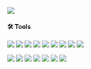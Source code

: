 [![](https://scontent.fsub21-1.fna.fbcdn.net/v/t39.30808-6/231707532_855677558720937_3883501286374297756_n.jpg?_nc_cat=102&ccb=1-7&_nc_sid=86c6b0&_nc_eui2=AeGsp60PmbNNWHd26zRqW9vfKlLXXQHo4j0qUtddAejiPQ9-5DU5ZaRQ3sp66-JpZjoskc2oglqw_MNwBxicumpe&_nc_ohc=1wWNlYAxe08Q7kNvgFbJ1X7&_nc_ht=scontent.fsub21-1.fna&oh=00_AYDi_Wf8azBoh4GFQ49q-FLr24zUYlibSm42ZcHEQ5J-3A&oe=66D178D5)](https://linktr.ee/killflex)

#### 🛠️ **Tools**

![](http://img.shields.io/badge/-HTML-white?logo=html5&style=flat&logoColor=white&color=E34F26)
![](http://img.shields.io/badge/-CSS-white?logo=css3&style=flat&logoColor=white&color=1572B6)
![](http://img.shields.io/badge/-JavaScript-white?logo=javascript&style=flat&logoColor=black&color=F7DF1E)
![](http://img.shields.io/badge/-PHP-white?logo=php&style=flat&logoColor=white&color=777BB4)
![](http://img.shields.io/badge/-Python-white?logo=python&style=flat&logoColor=white&color=3776AB)
![](http://img.shields.io/badge/-MySQL-white?logo=mysql&style=flat&logoColor=black&color=4479A1)
![](http://img.shields.io/badge/-React%20JS-white?logo=react&style=flat&logoColor=black&color=61DAFB)
![](http://img.shields.io/badge/-Bootstrap-white?logo=bootstrap&style=flat&logoColor=white&color=7952B3)
![](http://img.shields.io/badge/-Tailwind%20CSS-white?logo=tailwindcss&style=flat&logoColor=white&color=06B6D4)

![](http://img.shields.io/badge/-Adobe%20After%20Effects-white?logo=adobeaftereffects&style=flat&logoColor=white&color=9999FF)
![](http://img.shields.io/badge/-Adobe%20Premiere%20Pro-white?logo=adobepremierepro&style=flat&logoColor=white&color=9999FF)
![](http://img.shields.io/badge/-Photoshop-white?logo=adobephotoshop&style=flat&logoColor=black&color=31A8FF)
![](http://img.shields.io/badge/-Blender-white?logo=blender&style=flat&logoColor=white&color=E87D0D)
![](http://img.shields.io/badge/-Cinema%204D-white?logo=cinema4d&style=flat&logoColor=white&color=011A6A)
![](http://img.shields.io/badge/-Octane-white?logo=octanerender&style=flat&logoColor=black&color=000000)
![](http://img.shields.io/badge/-Redshift-white?logo=coronarenderer&style=flat&logoColor=black&color=E1140A)
